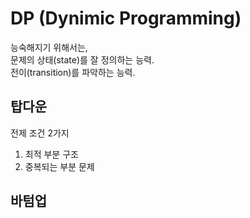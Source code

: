 # DP (Dynimic Programming)
  
능숙해지기 위해서는,  
문제의 상태(state)를 잘 정의하는 능력.  
전이(transition)를 파악하는 능력.  
  
## 탑다운
전제 조건 2가지  
1. 최적 부분 구조
2. 중복되는 부분 문제

## 바텀업
